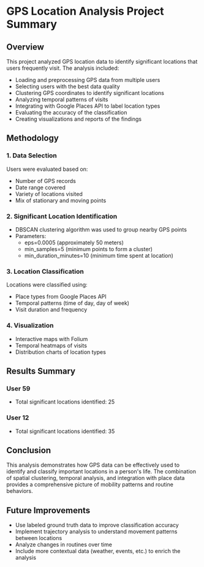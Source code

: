 
# GPS Location Analysis Project Summary

## Overview
This project analyzed GPS location data to identify significant locations that users frequently visit. 
The analysis included:
- Loading and preprocessing GPS data from multiple users
- Selecting users with the best data quality
- Clustering GPS coordinates to identify significant locations
- Analyzing temporal patterns of visits
- Integrating with Google Places API to label location types
- Evaluating the accuracy of the classification
- Creating visualizations and reports of the findings

## Methodology

### 1. Data Selection
Users were evaluated based on:
- Number of GPS records
- Date range covered
- Variety of locations visited
- Mix of stationary and moving points

### 2. Significant Location Identification
- DBSCAN clustering algorithm was used to group nearby GPS points
- Parameters: 
  - eps=0.0005 (approximately 50 meters)
  - min_samples=5 (minimum points to form a cluster)
  - min_duration_minutes=10 (minimum time spent at location)

### 3. Location Classification
Locations were classified using:
- Place types from Google Places API
- Temporal patterns (time of day, day of week)
- Visit duration and frequency

### 4. Visualization
- Interactive maps with Folium
- Temporal heatmaps of visits
- Distribution charts of location types

## Results Summary

### User 59
- Total significant locations identified: 25

### User 12
- Total significant locations identified: 35

## Conclusion
This analysis demonstrates how GPS data can be effectively used to identify and classify important locations in a person's life. 
The combination of spatial clustering, temporal analysis, and integration with place data provides a comprehensive picture of 
mobility patterns and routine behaviors.

## Future Improvements
- Use labeled ground truth data to improve classification accuracy
- Implement trajectory analysis to understand movement patterns between locations
- Analyze changes in routines over time
- Include more contextual data (weather, events, etc.) to enrich the analysis
